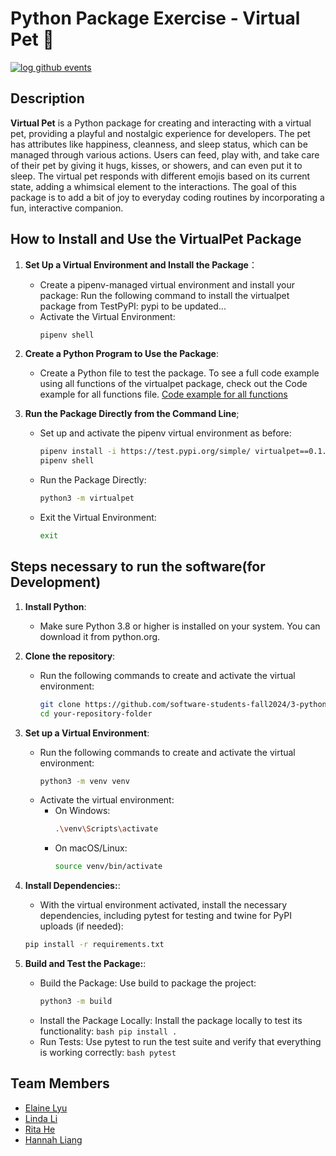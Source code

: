 # Python Package Exercise - Virtual Pet 🐾
[![log github events](https://github.com/software-students-fall2024/3-python-package-straight-a/actions/workflows/event-logger.yml/badge.svg)](https://github.com/software-students-fall2024/3-python-package-straight-a/actions/workflows/event-logger.yml)

## Description

**Virtual Pet** is a Python package for creating and interacting with a virtual pet, providing a playful and nostalgic experience for developers. The pet has attributes like happiness, cleanness, and sleep status, which can be managed through various actions. Users can feed, play with, and take care of their pet by giving it hugs, kisses, or showers, and can even put it to sleep. The virtual pet responds with different emojis based on its current state, adding a whimsical element to the interactions. The goal of this package is to add a bit of joy to everyday coding routines by incorporating a fun, interactive companion.

## How to Install and Use the VirtualPet Package 

1. **Set Up a Virtual Environment and Install the Package**：
   - Create a pipenv-managed virtual environment and install your package:
   Run the following command to install the virtualpet package from TestPyPI:
   pypi to be updated...
   - Activate the Virtual Environment:
     ```bash
     pipenv shell
     ```

2. **Create a Python Program to Use the Package**:
   - Create a Python file to test the package. To see a full code example using all functions of the virtualpet package, check out the Code example for all functions file.
   [Code example for all functions](use_virtual_pet.py)


3. **Run the Package Directly from the Command Line**;
   - Set up and activate the pipenv virtual environment as before:
     ```bash
     pipenv install -i https://test.pypi.org/simple/ virtualpet==0.1.0
     pipenv shell
     ```
   - Run the Package Directly:
     ```bash
     python3 -m virtualpet
     ```
   - Exit the Virtual Environment:
     ```bash 
     exit
     ```


## Steps necessary to run the software(for Development)

1. **Install Python**:
   - Make sure Python 3.8 or higher is installed on your system. You can download it from python.org.

2. **Clone the repository**:
   - Run the following commands to create and activate the virtual environment:
     ```bash
     git clone https://github.com/software-students-fall2024/3-python-package-straight-a.git
     cd your-repository-folder
     ```

3. **Set up a Virtual Environment**:
   - Run the following commands to create and activate the virtual environment:
     ```bash
     python3 -m venv venv
     ```
   - Activate the virtual environment:
     - On Windows:
       ```bash
       .\venv\Scripts\activate
       ```
     - On macOS/Linux:
       ```bash
       source venv/bin/activate
       ```

4. **Install Dependencies:**:
   -  With the virtual environment activated, install the necessary dependencies, including pytest for testing and twine for PyPI uploads (if needed):
   ```bash
   pip install -r requirements.txt
   ```

5. **Build and Test the Package:**:
   - Build the Package:
     Use build to package the project:
       ```bash
       python3 -m build
       ```
   - Install the Package Locally:
     Install the package locally to test its functionality:
         ```bash
         pip install .
         ```
   - Run Tests:
     Use pytest to run the test suite and verify that everything is working correctly:
         ```bash
         pytest
         ```



## Team Members 

- [Elaine Lyu](https://github.com/ElaineR02)
- [Linda Li](https://github.com/Applejam-ovo)
- [Rita He]( https://github.com/ritaziruihe)
- [Hannah Liang](https://github.com/HannahLiang627)